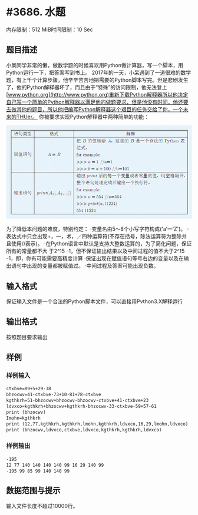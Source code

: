 # #3686. 水题

内存限制：512 MiB时间限制：10 Sec

## 题目描述

小呆同学非常的懒，做数学题的时候喜欢用Python做计算器，写一个脚本，用Python运行一下，把答案写到书上。
    2017年的一天，小呆遇到了一道很难的数学题，有上千个计算步骤，他辛辛苦苦地把需要的Python脚本写完。但是悲剧发生了，他的Python解释器坏了，而且由于&ldquo;特殊&rdquo;的访问限制，他无法登上[www.python.org](http://www.python.org)重新下载Pvthon解释器所以他决定自己写一个简单的Python解释器以满足他的做题要求，但是他没有时间，他还要去做其他的题目，所以他把编写Python解释器这个艰巨的任务交给了你，一个未来的THUer。
    你被要求实现Python解释器中两种简单的功能：

![](upload/201409/11.jpg)

为了降低本问题的难度，特别约定：
&middot;变量名由5～8个小写字符构成('a&rsquo;一&rsquo;Z')。
&middot;表达式中只会出现+，一，术，／四种运算符(不存在括号，除法运算符为整除并且使用//表示)。
&middot;在Python语言中默认是支持大整数运算的，为了简化问题，保证所有的常量都不大  于2^15 -1，但不保证输出结果以及中间过程的值不大于2^15 -1，即，你有可能需要高精度计算
&middot;保证出现在赋值语句等号右边的变量以及在输出语句中出现的变量都被赋值过。
&middot;中间过程及答案可能出现负数。

## 输入格式

保证输入文件是一个合法的Python脚本文件，可以直接用Pvthon3.X解释运行

## 输出格式

按照题目要求输出

## 样例

### 样例输入

    
    ctxbve=89+5+29-38
    bhzocwv=41-ctxbve-73+10-81+78-ctxbve
    kgthkrh=51-bhzocwv+bhzocwv-bhzocwv-ctxbve+41-ctxbve+23
    ldvxco=kgthkrh+bhzocwv+kgthkrh-bhzocwv-33-ctxbve-59+57-61
    print (bhzocwv)
    Imohn=kgthkrh
    print (12,77,kgthkrh,kgthkrh,lmohn,kgthkrh,ldvxco,16,29,lmohn,ldvxco)
    print (bhzocwv,ldvxco,ctxbve,ldvxco,kgthkrh,kgthkrh,ldvxco)
    
    

### 样例输出

    
    -195
    12 77 140 140 140 140 99 16 29 140 99
    -195 99 85 99 140 140 99
    
    

## 数据范围与提示

输入文件长度不超过10000行。
